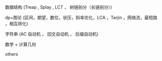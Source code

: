 数据结构 (Treap , Splay , LCT ， 树链剖分（长链剖分）)

dp+图论 (区间，期望，数位，状压，斜率优化，LCA ，Tarjin ，网络流，最短路 ，相互转化)

字符串 (AC 自动机 ， 回文自动机 ， 后缀自动机)

数学 + 计算几何

others 